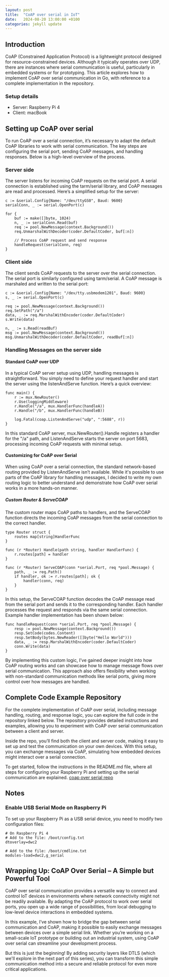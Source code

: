 ```yaml
---
layout: post
title:  "CoAP over serial in IoT"
date:   2024-08-20 13:00:00 +0100
categories: jekyll update
---
```


## Introduction
CoAP (Constrained Application Protocol) is a lightweight protocol designed for resource-constrained devices. Although it typically operates over UDP, there are instances where serial communication is useful, particularly in embedded systems or for prototyping. This article explores how to implement CoAP over serial communication in Go, with reference to a complete implementation in the repository.

### Setup details
 - Server: Raspberry Pi 4
 - Client: macBook


## Setting up CoAP over serial
To run CoAP over a serial connection, it’s necessary to adapt the default CoAP libraries to work with serial communication. The key steps are configuring the serial port, sending CoAP messages, and handling responses. Below is a high-level overview of the process.

### Server side
The server listens for incoming CoAP requests on the serial port. A serial connection is established using the tarm/serial library, and CoAP messages are read and processed. Here’s a simplified setup for the server:
```
c := &serial.Config{Name: "/dev/ttyGS0", Baud: 9600}
serialConn, _ := serial.OpenPort(c)

for {
    buf := make([]byte, 1024)
    n, _ := serialConn.Read(buf)
    req := pool.NewMessage(context.Background())
    req.UnmarshalWithDecoder(coder.DefaultCoder, buf[:n])

    // Process CoAP request and send response
    handleRequest(serialConn, req)
}
```

### Client side
The client sends CoAP requests to the server over the serial connection. The serial port is similarly configured using tarm/serial. A CoAP message is marshaled and written to the serial port:
```
c := &serial.Config{Name: "/dev/tty.usbmodem1201", Baud: 9600}
s, _ := serial.OpenPort(c)

req := pool.NewMessage(context.Background())
req.SetPath("/a")
data, _ := req.MarshalWithEncoder(coder.DefaultCoder)
s.Write(data)

n, _ := s.Read(readBuf)
msg := pool.NewMessage(context.Background())
msg.UnmarshalWithDecoder(coder.DefaultCoder, readBuf[:n])
```

### Handling Messages on the server side
#### Standard CoAP over UDP
In a typical CoAP server setup using UDP, handling messages is straightforward. You simply need to define your request handler and start the server using the listenAndServe function. Here’s a quick overview:
```
func main() {
	r := mux.NewRouter()
	r.Use(loggingMiddleware)
	r.Handle("/a", mux.HandlerFunc(handleA))
	r.Handle("/b", mux.HandlerFunc(handleB))

	log.Fatal(coap.ListenAndServe("udp", ":5688", r))
}
```
In this standard CoAP server, mux.NewRouter().Handle registers a handler for the "/a" path, and ListenAndServe starts the server on port 5683, processing incoming CoAP requests with minimal setup.

#### Customizing for CoAP over Serial
When using CoAP over a serial connection, the standard network-based routing provided by ListenAndServe isn’t available. While it's possible to use parts of the CoAP library for handling messages, I decided to write my own routing logic to better understand and demonstrate how CoAP over serial works in a more hands-on manner.

##### Custom Router & ServeCOAP
The custom router maps CoAP paths to handlers, and the ServeCOAP function directs the incoming CoAP messages from the serial connection to the correct handler.
```
type Router struct {
    routes map[string]HandlerFunc
}

func (r *Router) Handle(path string, handler HandlerFunc) {
    r.routes[path] = handler
}

func (r *Router) ServeCOAP(conn *serial.Port, req *pool.Message) {
    path, _ := req.Path()
    if handler, ok := r.routes[path]; ok {
        handler(conn, req)
    }
}
```

In this setup, the ServeCOAP function decodes the CoAP message read from the serial port and sends it to the corresponding handler. Each handler processes the request and responds via the same serial connection. Example handler implementation has been shown below:
```
func handleRequest(conn *serial.Port, req *pool.Message) {
    resp := pool.NewMessage(context.Background())
    resp.SetCode(codes.Content)
    resp.SetBody(bytes.NewReader([]byte("Hello World")))
    data, _ := resp.MarshalWithEncoder(coder.DefaultCoder)
    conn.Write(data)
}
```
By implementing this custom logic, I’ve gained deeper insight into how CoAP routing works and can showcase how to manage message flows over serial communication. This approach also offers flexibility when working with non-standard communication methods like serial ports, giving more control over how messages are handled.

## Complete Code Example Repository
For the complete implementation of CoAP over serial, including message handling, routing, and response logic, you can explore the full code in the repository linked below. The repository provides detailed instructions and examples, allowing you to experiment with CoAP over serial communication between a client and server.

Inside the repo, you’ll find both the client and server code, making it easy to set up and test the communication on your own devices. With this setup, you can exchange messages via CoAP, simulating how embedded devices might interact over a serial connection.

To get started, follow the instructions in the README.md file, where all steps for configuring your Raspberry Pi and setting up the serial communication are explained.
[coap over serial repo](https://github.com/czczajka/coap-over-serial)

## Notes
### Enable USB Serial Mode on Raspberry Pi
To set up your Raspberry Pi as a USB serial device, you need to modify two configuration files:
```
# On Raspberry Pi 4 
# Add to the file: /boot/config.txt
dtoverlay=dwc2

# Add to the file: /boot/cmdline.txt
modules-load=dwc2,g_serial

```


## Wrapping Up: CoAP Over Serial – A Simple but Powerful Tool
CoAP over serial communication provides a versatile way to connect and control IoT devices in environments where network connectivity might not be readily available. By adapting the CoAP protocol to work over serial ports, you open up a wide range of possibilities, from local debugging to low-level device interactions in embedded systems.

In this example, I’ve shown how to bridge the gap between serial communication and CoAP, making it possible to easily exchange messages between devices over a simple serial link. Whether you’re working on a small-scale IoT prototype or building out an industrial system, using CoAP over serial can streamline your development process.

But this is just the beginning! By adding security layers like DTLS (which we'll explore in the next part of this series), you can transform this simple communication method into a secure and reliable protocol for even more critical applications.
